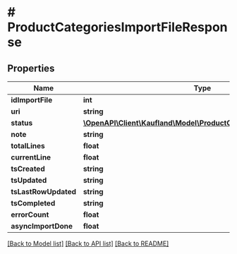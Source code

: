# # ProductCategoriesImportFileResponse

## Properties

Name | Type | Description | Notes
------------ | ------------- | ------------- | -------------
**idImportFile** | **int** |  |
**uri** | **string** |  |
**status** | [**\OpenAPI\Client\Kaufland\Model\ProductCategoriesImportFileStatus**](ProductCategoriesImportFileStatus.md) |  |
**note** | **string** |  |
**totalLines** | **float** |  |
**currentLine** | **float** |  |
**tsCreated** | **string** |  |
**tsUpdated** | **string** |  |
**tsLastRowUpdated** | **string** |  |
**tsCompleted** | **string** |  |
**errorCount** | **float** |  |
**asyncImportDone** | **float** |  |

[[Back to Model list]](../../README.md#models) [[Back to API list]](../../README.md#endpoints) [[Back to README]](../../README.md)
